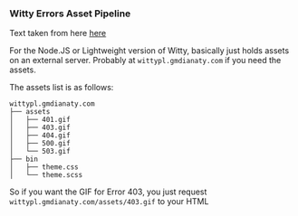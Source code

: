 ### Witty Errors Asset Pipeline ###
Text taken from here [here](https://error.gmdianaty.com)

For the Node.JS or Lightweight version of Witty, basically just holds assets on an external server.
Probably at `wittypl.gmdianaty.com` if you need the assets.

The assets list is as follows:

```
wittypl.gmdianaty.com
├── assets
│   ├── 401.gif
│   ├── 403.gif
│   ├── 404.gif
│   ├── 500.gif
│   └── 503.gif
├── bin
│   ├── theme.css
│   └── theme.scss
```
So if you want the GIF for Error 403, you just request `wittypl.gmdianaty.com/assets/403.gif` to your HTML